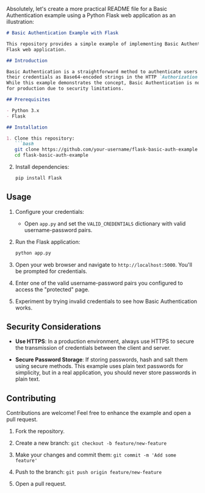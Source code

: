Absolutely, let's create a more practical README file for a Basic
Authentication example using a Python Flask web application as an illustration:

```markdown
# Basic Authentication Example with Flask

This repository provides a simple example of implementing Basic Authentication in a
Flask web application.

## Introduction

Basic Authentication is a straightforward method to authenticate users by sending
their credentials as Base64-encoded strings in the HTTP `Authorization` header.
While this example demonstrates the concept, Basic Authentication is not recommended
for production due to security limitations.

## Prerequisites

- Python 3.x
- Flask

## Installation

1. Clone this repository:
   ```bash
   git clone https://github.com/your-username/flask-basic-auth-example.git
   cd flask-basic-auth-example
   ```

2. Install dependencies:
   ```bash
   pip install Flask
   ```

## Usage

1. Configure your credentials:
   - Open `app.py` and set the `VALID_CREDENTIALS` dictionary with valid username-password pairs.

2. Run the Flask application:
   ```bash
   python app.py
   ```

3. Open your web browser and navigate to `http://localhost:5000`. You'll be prompted for credentials.

4. Enter one of the valid username-password pairs you configured to access the "protected" page.

5. Experiment by trying invalid credentials to see how Basic Authentication works.

## Security Considerations

- **Use HTTPS**: In a production environment, always use HTTPS to secure
the transmission of credentials between the client and server.

- **Secure Password Storage**: If storing passwords, hash and salt them using
secure methods. This example uses plain text passwords for simplicity, but in
a real application, you should never store passwords in plain text.

## Contributing

Contributions are welcome! Feel free to enhance the example and open a pull request.

1. Fork the repository.

2. Create a new branch: `git checkout -b feature/new-feature`

3. Make your changes and commit them: `git commit -m 'Add some feature'`

4. Push to the branch: `git push origin feature/new-feature`

5. Open a pull request.
